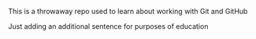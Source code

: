 This is a throwaway repo used to learn about working with Git and GitHub

Just adding an additional sentence for purposes of education
